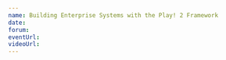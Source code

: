 ```yaml
---
name: Building Enterprise Systems with the Play! 2 Framework
date:
forum:
eventUrl:
videoUrl:
---
```


